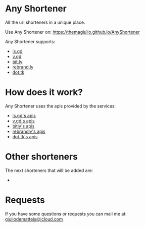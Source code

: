 # Any Shortener

All the url shorteners in a unique place.

Use Any Shortener on: https://themagiulio.github.io/AnyShortener

Any Shortener supports:

- <a href="https://is.gd" target="_blank">is.gd</a>
- <a href="https://v.gd" target="_blank">v.gd</a>
- <a href="https://bitly.com" target="_blank">bit.ly</a>
- <a href="https://rebrandly.com" target="_blank">rebrand.ly</a>
- <a href="http://dot.tk" target="_blank">dot.tk</a>

# How does it work?

Any Shortener uses the apis provided by the services:

- <a href="https://is.gd/apishorteningreference.php" target="_blank">is.gd's apis</a>
- <a href="https://v.gd/apishorteningreference.php" target="_blank">v.gd's apis</a>
- <a href="https://dev.bitly.com/" target="_blank">bitly's apis</a>
- <a href="https://developers.rebrandly.com/docs" target="_blank">rebrandly's apis</a>
- <a href="http://my.dot.tk/tweak/?show=technical" target="_blank">dot.tk's apis</a>

# Other shorteners

The next shorteners that will be added are:

- 

# Requests

If you have some questions or requests you can mail me at: <a href="mailto:giuliodematteis@icloud.com" target="_blank">giuliodematteis@icloud.com</a>
